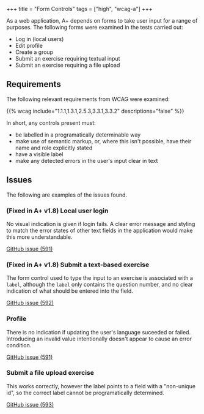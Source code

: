 +++
title = "Form Controls"
tags = ["high", "wcag-a"]
+++

As a web application, A+ depends on forms to take user input for a range of purposes. The following forms were examined in the tests carried out:

- Log in (local users)
- Edit profile
- Create a group
- Submit an exercise requiring textual input
- Submit an exercise requiring a file upload

## Requirements

The following relevant requirements from WCAG were examined:

{{% wcag include="1.1.1,1.3.1,2.5.3,3.3.1,3.3.2" descriptions="false" %}}

In short, any controls present must:

- be labelled in a programatically determinable way
- make use of semantic markup, or, where this isn't possible, have their name and role explicitly stated 
- have a visible label
- make any detected errors in the user's input clear in text

## Issues

The following are examples of the issues found.

### (Fixed in A+ v1.8) Local user login

No visual indication is given if login fails. A clear error message and styling to match the error states of other text fields in the application would make this more understandable. 

[GitHub issue (591)](https://github.com/apluslms/a-plus/issues/591)

### (Fixed in A+ v1.8) Submit a text-based exercise

The form control used to type the input to an exercise is associated with a `label`, although the `label` only contains the question number, and no clear indication of what should be entered into the field.

[GitHub issue (592)](https://github.com/apluslms/a-plus/issues/592)

### Profile

There is no indication if updating the user's language suceeded or failed. Introducing an invalid value intentionally doesn't appear to cause an error condition.

[GitHub issue (591)](https://github.com/apluslms/a-plus/issues/591)

### Submit a file upload exercise

This works correctly, however the label points to a field with a "non-unique id", so the correct label cannot be programatically determined.

[GitHub issue (593)](https://github.com/apluslms/a-plus/issues/593)
